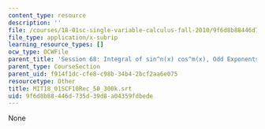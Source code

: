 ```yaml
---
content_type: resource
description: ''
file: /courses/18-01sc-single-variable-calculus-fall-2010/9f6d8b88446d735d39d8a04359fdbede_MIT18_01SCF10Rec_50_300k.srt
file_type: application/x-subrip
learning_resource_types: []
ocw_type: OCWFile
parent_title: 'Session 68: Integral of sin^n(x) cos^m(x), Odd Exponents'
parent_type: CourseSection
parent_uid: f914f1dc-cfe8-c98b-34b4-2bcf2aa6e075
resourcetype: Other
title: MIT18_01SCF10Rec_50_300k.srt
uid: 9f6d8b88-446d-735d-39d8-a04359fdbede
---
```

None

